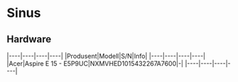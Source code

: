# Sinus

## Hardware  
|----|----|----|----|
|Produsent|Modell|S/N|Info|
|----|----|----|----|
|Acer|Aspire E 15 - E5P9UC|NXMVHED1015432267A7600|-|
|----|----|----|----|
